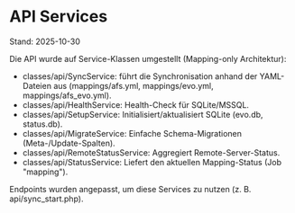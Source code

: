 # API Services

Stand: 2025-10-30

Die API wurde auf Service-Klassen umgestellt (Mapping-only Architektur):
- classes/api/SyncService: führt die Synchronisation anhand der YAML-Dateien aus (mappings/afs.yml, mappings/evo.yml, mappings/afs_evo.yml).
- classes/api/HealthService: Health-Check für SQLite/MSSQL.
- classes/api/SetupService: Initialisiert/aktualisiert SQLite (evo.db, status.db).
- classes/api/MigrateService: Einfache Schema-Migrationen (Meta-/Update-Spalten).
- classes/api/RemoteStatusService: Aggregiert Remote-Server-Status.
- classes/api/StatusService: Liefert den aktuellen Mapping-Status (Job "mapping").

Endpoints wurden angepasst, um diese Services zu nutzen (z. B. api/sync_start.php).
